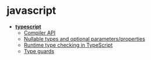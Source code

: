 <!-- this entire file is auto-generated -->

# javascript

<!-- optional markdown-notes-tree directory description starts here -->

<!-- optional markdown-notes-tree directory description ends here -->

- [**typescript**](typescript/README.md)
    - [Compiler API](typescript/Compiler-API.md)
    - [Nullable types and optional parameters/properties](typescript/Nullable-types-optional-parameters-properties.md)
    - [Runtime type checking in TypeScript](typescript/Runtime-type-checking.md)
    - [Type guards](typescript/Type-guards.md)
